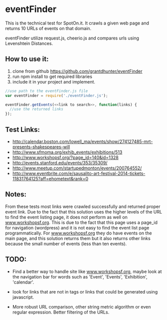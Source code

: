 # eventFinder


This is the technical test for SpotOn.it. It crawls a given web page and returns 10 URLs of events on that domain.

eventFinder utilize request.js, cheerio.js and compares urls using Levenshtein Distances.

## How to use it:
1. clone from github https://github.com/grantdhunter/eventFinder
2. run npm install to get required libraries
3. include it in your project and implement.
```javascript
//use path to the eventFinder.js file
var eventFinder = require('./eventFinder.js');

eventFinder.getEvents(<<link to search>>, function(links) {
  //use the returned links
});
```

## Test Links:
- http://calendar.boston.com/lowell_ma/events/show/274127485-mrt-presents-shakespeares-will
- http://www.sfmoma.org/exhib_events/exhibitions/513
- http://www.workshopsf.org/?page_id=140&id=1328
- http://events.stanford.edu/events/353/35309/
- http://www.meetup.com/startupedmonton/events/200764552/
- http://www.eventbrite.com/e/sausalito-art-festival-2014-tickets-11831764125?aff=ehometext&rank=0 

## Notes: 
From these tests most links were crawled successfully and returned proper event link. Due to the fact that this solution uses the higher levels of the URL to find the event listing page, it does not perform as well on www.workshopsf.org.  This is due to the fact that this page uses a page_id for navigation (wordpress) and it is not easy to find the event list page programmatically. For www.workshopsf.org they do have events on the main page, and this solution returns them but it also returns other links because the small number of events (less than ten events).


## TODO: 
- Find a better way to handle site like www.workshopsf.org, maybe look at the navigation bar for words such as 'Event', 'Events', 'Exhibition', 'calendar'.

- look for links that are not in <a></a> tags or links that could be generated using javascript.

- More robust URL comparison, other string metric algorithm or even regular expression. Better filtering of the URLs.

